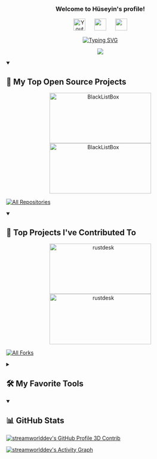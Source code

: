 
<h3 align="center">
  Welcome to Hüseyin's profile!
</h3>

<!-- Social icons section -->
<p align="center">
  <a href="https://www.youtube.com/@streamworlddev"><img width="32px" alt="Youtube" title="Youtube" src="https://raw.githubusercontent.com/streamworlddev/streamworlddev/2ae6bd044ff89e1ce2aad7294f3c0719a4d572f0/images/youtube.svg"/></a>
  &#8287;&#8287;&#8287;&#8287;
  <a href="https://discord.gg/udgRqcCM" alt="Discord" title="Dev Pro Tips Discord Server"><img width="32px" src="https://raw.githubusercontent.com/streamworlddev/streamworlddev/2ae6bd044ff89e1ce2aad7294f3c0719a4d572f0/images/discord.svg"/></a>
  &#8287;&#8287;&#8287;&#8287;
  <a href="https://instagram.com/huseyin.gulyol" alt="Instagram" title="Instagram"><img width="32px" src="https://raw.githubusercontent.com/streamworlddev/streamworlddev/2ae6bd044ff89e1ce2aad7294f3c0719a4d572f0/images/instagram.svg"/></a>
</p>


<div align="center">
  <!--- https://readme-typing-svg.herokuapp.com --->
  
  [![Typing SVG](https://readme-typing-svg.herokuapp.com?font=Work+Sans&size=24&duration=2500&color=007bff&center=true&vCenter=true&width=500&lines=Senior+C%23+Developer;Experienced+Programmer)](https://git.io/typing-svg) 
  
  ![](https://komarev.com/ghpvc/?username=streamworlddev&color=007bff&label=Profile+Views&style=for-the-badge)
</div>

<details open>
	<summary><h2>📘 My Top Open Source Projects</h2></summary>
	<!-- Repo info cards - https://github.com/anuraghazra/github-readme-stats -->
	<!-- Small repo cards (fork) - https://github.com/DenverCoder1/github-readme-stats -->
	<p align="center">
		<a href="https://github.com/streamworlddev/logmanager-winformapp"><img width="272" height="135" src="https://denvercoder1-github-readme-stats.vercel.app/api/pin/?username=streamworlddev&repo=logmanager-winformapp&theme=react&bg_color=00000f&title_color=007bff&icon_color=F8D866&hide_border=true&show_icons=false" alt="BlackListBox"></a>
		<a href="https://github.com/streamworlddev/google-mulakat-sorusu"><img width="272" height="135" src="https://denvercoder1-github-readme-stats.vercel.app/api/pin/?username=streamworlddev&repo=google-mulakat-sorusu&theme=react&bg_color=00000f&title_color=007bff&icon_color=F8D866&hide_border=true&show_icons=false" alt="BlackListBox"></a>
	</p>
	
  <p align="left">
    <a href="https://github.com/DenverCoder1?tab=repositories&sort=stargazers"><img alt="All Repositories" title="All Repositories" src="https://custom-icon-badges.demolab.com/badge/-Click%20Here%20For%20All%20My%20Repos-1F222E?style=for-the-badge&logoColor=white&logo=repo"/></a>
  </p>
</details>
 
<details open>  
  <!-- Small repo cards https://github.com/DenverCoder1/github-readme-stats (fork of anuraghazra/github-readme-stats) -->
  <summary><h2>📕 Top Projects I've Contributed To</h2></summary>
  <p align="center">
    <a href="https://github.com/matthewking/deviceid"><img width="272" height="135" src="https://denvercoder1-github-readme-stats.vercel.app/api/pin/?username=matthewking&repo=deviceid&theme=react&bg_color=00000f&title_color=007bff&icon_color=F8D866&hide_border=true&show_icons=false" alt="rustdesk"></a>
    <a href="https://github.com/sumeyyenurozgenc/ReCapProject"><img width="272" height="135" src="https://denvercoder1-github-readme-stats.vercel.app/api/pin/?username=sumeyyenurozgenc&repo=ReCapProject&theme=react&bg_color=00000f&title_color=007bff&icon_color=F8D866&hide_border=true&show_icons=false" alt="rustdesk"></a>
  </p>
  
  <p align="left">
    <a href="https://github.com/streamworlddev/My-Contributions/blob/main/README.md"><img alt="All Forks" title="All Forks" src="https://custom-icon-badges.demolab.com/badge/-Click%20Here%20For%20All%20My%20Forks-1F222E?style=for-the-badge&logoColor=white&logo=fork"/></a>
  </p>
</details>


<details> 
  <summary><h2>🛠️ My Favorite Tools</h2></summary>
  <!-- Some badges are from https://github.com/Ileriayo/markdown-badges -->
  <h3>👨‍💻 Programming and Markup Languages</h3>
  <p>
    <a href="https://github.com/search?q=user%3ADenverCoder1+language%3Acsharp"><img alt="C#" src="https://custom-icon-badges.demolab.com/badge/C%23-68217A.svg?logo=cs2&logoColor=white"></a>
    <a href="https://github.com/search?q=user%3ADenverCoder1+language%3Acpp"><img alt="C++" src="https://custom-icon-badges.demolab.com/badge/C++-9C033A.svg?logo=cpp2&logoColor=white"></a>
    <a href="https://github.com/search?q=user%3ADenverCoder1+language%3Apython"><img alt="Python" src="https://img.shields.io/badge/Python-14354C.svg?logo=python&logoColor=white"></a>
    <a href="https://github.com/search?q=user%3ADenverCoder1+language%3Ajavascript"><img alt="JavaScript" src="https://img.shields.io/badge/JavaScript-F7DF1E.svg?logo=javascript&logoColor=black"></a>
    <a href="https://github.com/search?q=user%3ADenverCoder1+language%3Aphp"><img alt="PHP" src="https://img.shields.io/badge/PHP-777BB4.svg?logo=php&logoColor=white"></a>
    </br>
    <a href="https://github.com/search?q=user%3ADenverCoder1+language%3Acss"><img alt="CSS" src="https://img.shields.io/badge/CSS-1572B6.svg?logo=css3&logoColor=white"></a>
    <a href="https://github.com/search?q=user%3ADenverCoder1+language%3Ahtml"><img alt="HTML" src="https://img.shields.io/badge/HTML-E34F26.svg?logo=html5&logoColor=white"></a>
  </p>

  <h3>🧰 Frameworks and Libraries and Runtime Environment</h3>
  
  <p>
      <a href="#"><img alt="Bootstrap" src="https://img.shields.io/badge/Bootstrap-7952B3.svg?logo=bootstrap&logoColor=white"></a>
      <a href="#"><img alt="Express.js" src="https://img.shields.io/badge/Express.js-404d59.svg?logo=express&logoColor=white"></a>
      <a href="#"><img alt="WPF (.Net)" src="https://img.shields.io/badge/WPF-5C2D91?logo=.net&logoColor=white"></a>
      <a href="https://github.com/search?q=user%3ADenverCoder1+language%3Ajavascript"><img alt="Node.js" src="https://img.shields.io/badge/Node.js-43853D.svg?logo=node.js&logoColor=white"></a>
  
  </p>
  
  <h3>🗄️ Databases and Cloud Hosting</h3>

  <p>
      <a href="#"><img alt="Microsoft SQL Server" src ="https://img.shields.io/badge/Microsoft%20SQL%20Sever-CC2927?style=plastic&logo=microsoft%20sql%20server&logoColor=white"></a>
      <a href="#"><img alt="MongoDB" src ="https://img.shields.io/badge/MongoDB-4ea94b.svg?logo=mongodb&logoColor=white"></a>
      <a href="#"><img alt="MySQL" src="https://img.shields.io/badge/MySQL-00f.svg?logo=mysql&logoColor=white"></a>
      <a href="#"><img alt="SQLite" src ="https://img.shields.io/badge/SQLite-07405e.svg?logo=sqlite&logoColor=white"></a>
      <a href="#"><img alt="Notion" src="https://img.shields.io/badge/Notion-010101.svg?logo=notion&logoColor=white"></a>
      <a href="#"><img alt="Heroku" src="https://img.shields.io/badge/Heroku-430098.svg?logo=heroku&logoColor=white"></a>
      <a href="#"><img alt="Glitch" src="https://img.shields.io/badge/Glitch-d364d7.svg?logo=glitch&logoColor=white"></a>
    
  </p>

  <h3>💻 Software and Tools</h3>

  <p>
      <a href="#"><img alt="Visual Studio Code" src="https://img.shields.io/badge/Visual%20Studio%20Code-0078d7.svg?logo=visual-studio-code&logoColor=white"></a>
      <a href="#"><img alt="Visual Studio" src="https://img.shields.io/badge/Visual%20Studio-56367a.svg?logo=visual-studio&logoColor=white"></a> 
      <a href="#"><img alt="Git" src="https://img.shields.io/badge/Git-F05033.svg?logo=git&logoColor=white"></a>
      <a href="#"><img alt="Adobe Photoshop" src="https://img.shields.io/badge/Adobe%20Photoshop-001e36.svg?logo=adobephotoshop&logoColor=white"></a>
      <a href="#"><img alt="GitHub Desktop" src="https://img.shields.io/badge/GitHub%20Desktop-8034A9.svg?logo=github&logoColor=white"></a>
      <a href="#"><img alt="OBS Studio" src="https://img.shields.io/badge/-OBS-302E31?logo=obs-studio&logoColor=white"></a>
      <a href="#"><img alt="Photopea" src="https://img.shields.io/badge/Photopea-18A497?logo=photopea&logoColor=white"></a>
      <a href="#"><img alt="Postman" src="https://img.shields.io/badge/Postman-FF6C37?logo=postman&logoColor=white"></a>
      <a href="#"><img alt="Stack Overflow" src="https://img.shields.io/badge/-Stack%20Overflow-FE7A16?logo=stack-overflow&logoColor=white"></a>
  </p>
</details>

<details open> 
  <summary><h2>📊 GitHub Stats</h2></summary>
  <!-- https://github.com/marketplace/actions/github-profile-3d-contrib -->
  <a href="https://github.com/yoshi389111/github-profile-3d-contrib"><img alt="streamworlddev's GitHub Profile 3D Contrib" src="https://raw.githubusercontent.com/streamworlddev/streamworlddev/master/profile-3d-contrib/profile-night-green.svg" /></a>

  <!-- https://github.com/ashutosh00710/github-readme-activity-graph -->
  <a href="https://github.com/ashutosh00710/github-readme-activity-graph"><img alt="streamworlddev's Activity Graph" src="https://github-readme-activity-graph.cyclic.app/graph/?username=streamworlddev&bg_color=00000f&color=007bff&line=008f4c&point=FFFFFF&hide_border=true" /></a>
</details> 
